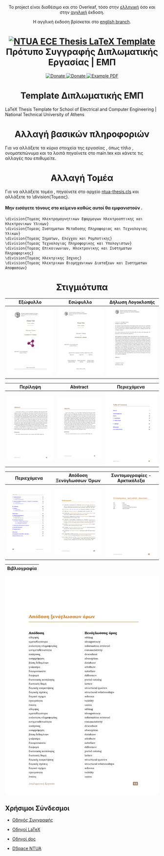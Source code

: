 <p align="center">
  Το project είναι διαθέσιμο και στο Overleaf, τόσο στην <a href="https://www.overleaf.com/read/zkjwscbttyzf">ελληνική</a> όσο και στην <a href="https://www.overleaf.com/read/kdskpyczbzkb">αγγλική</a> έκδοση.
</p>

<p align="center">
  Η αγγλική έκδοση βρίσκεται στο <a href="https://github.com/estamos/NTUA-ECE-Thesis-Template/tree/english">english branch</a>.
</p>

<h1 align="center">
  <a href="https://github.com/estamos/NTUA-ECE-Thesis-Template" title="NTUA ECE Thesis LaTeX Template">
    <img alt="NTUA ECE Thesis LaTeX Template" src="https://www.ece.ntua.gr/themes/ecetheme/assets/img/pyrforos.svg" width="200px" height="200px" />
  </a>
  <br />
  Πρότυπο Συγγραφής Διπλωματικής Εργασίας | ΕΜΠ
</h1>

<div align="center">
  <a href="https://www.paypal.me/evangelosstamos">
    <img alt="Donate" src="https://img.shields.io/badge/Donate-PayPal-blue.svg" />
  </a>
  <a href="https://www.buymeacoffee.com/estamos">
    <img alt="Donate" src="https://img.shields.io/badge/Donate-Buy%20Me%20A%20Coffee-orange.svg" />
  </a>
  <a href="https://raw.githubusercontent.com/estamos/NTUA-ECE-Thesis-Template/master/examples/NTUA_ECE_Thesis_Template.pdf">
    <img alt="Example PDF" src="https://img.shields.io/badge/thesis-pdf-red.svg" />
  </a>
</div>


<h1 align="center">
  Template Διπλωματικής ΕΜΠ
</h1>
 LaTeX Thesis Template for School of Electrical and Computer Engineering | National Technical University of Athens

<h1 align="center">
  Αλλαγή βασικών πληροφοριών
</h1> 
Για να αλλάξετε τα κύρια στοιχεία της εργασίας , όπως τίτλο , ονοματεπώνυμα και τα λοιπά πηγαίνετε στο main.tex και κάνετε τις αλλαγές που επιθυμείτε.

<h1 align="center">
  Αλλαγή Τομέα
</h1> 

Για να αλλάξετε τομέα , πηγαίνετε στο αρχείο [ntua-thesis.cls](https://github.com/estamos/NTUA-ECE-Thesis-Template/blob/master/ntua-thesis.cls#L665) και αλλάξετε το \division{Τομεας}.

#### Μην εισάγετε τόνους στο κείμενο καθώς αυτοί θα εμφανιστούν .

```
\division{Τομεας Ηλεκτρομαγνητικων Εφαρμογων Ηλεκτροοπτικης και Ηλεκτρονικων Υλικων}
\division{Τομεας Συστηματων Μεταδοσης Πληροφοριας και Τεχνολογιας Υλικων}
\division{Τομεας Σηματων, Ελεγχου και Ρομποτικης}
\division{Τομεας Τεχνολογιας Πληροφορικης και Υπολογιστων}
\division{Τομεας Επικοινωνιων, Ηλεκτρονικης και Συστηματων Πληροφορικης}
\division{Τομεας Ηλεκτρικης Ισχυος}
\division{Τομεας Ηλεκτρικων Βιομηχανικων Διαταξεων και Συστηματων Αποφασεων}
```


<h1 align="center">
  Στιγμιότυπα
</h1>

|   Εξώφυλλο            |   Εσώφυλλο            |   Δήλωση Λογοκλοπής   |
|:---------------------:|:---------------------:|:---------------------:|
![](https://raw.githubusercontent.com/estamos/NTUA-ECE-Thesis-Template/master/examples/NTUA_ECE_Thesis_Template_page-0001.jpg)  | ![](https://raw.githubusercontent.com/estamos/NTUA-ECE-Thesis-Template/master/examples/NTUA_ECE_Thesis_Template_page-0003.jpg) | ![](https://raw.githubusercontent.com/estamos/NTUA-ECE-Thesis-Template/master/examples/NTUA_ECE_Thesis_Template_page-0005.jpg)


|   Περίληψη            |   Abstract            |   Περιεχόμενα         |
|:---------------------:|:---------------------:|:---------------------:|
![](https://raw.githubusercontent.com/estamos/NTUA-ECE-Thesis-Template/master/examples/NTUA_ECE_Thesis_Template_page-0007.jpg)  | ![](https://raw.githubusercontent.com/estamos/NTUA-ECE-Thesis-Template/master/examples/NTUA_ECE_Thesis_Template_page-0009.jpg) | ![](https://raw.githubusercontent.com/estamos/NTUA-ECE-Thesis-Template/master/examples/NTUA_ECE_Thesis_Template_page-0015.jpg)


|   Περιεχόμενα            |  Απόδοση Ξενόγλωσσων Όρων     |   Συντομογραφίες - Αρκτικόλεξα|
|:---------------------:|:---------------------:|:---------------------:|
![](https://raw.githubusercontent.com/estamos/NTUA-ECE-Thesis-Template/master/examples/NTUA_ECE_Thesis_Template_page-0016.jpg)  | ![](https://raw.githubusercontent.com/estamos/NTUA-ECE-Thesis-Template/master/examples/NTUA_ECE_Thesis_Template_page-0065.jpg) | ![](https://raw.githubusercontent.com/estamos/NTUA-ECE-Thesis-Template/master/examples/NTUA_ECE_Thesis_Template_page-0067.jpg)


|   Βιβλιογραφία |
|:---------------------:|
![](https://raw.githubusercontent.com/estamos/NTUA-ECE-Thesis-Template/master/examples/NTUA_ECE_Thesis_Template_page-0069.jpg)


## Χρήσιμοι Σύνδεσμοι

- [Οδηγός Συγγραφής](https://lib.ece.ntua.gr/files/OdhgosSyggrafhs_v3.pdf)

- [Οδηγοί LaTeX](https://lib.ece.ntua.gr/files/odigoi_tex)

- [Οδηγοί doc](https://lib.ece.ntua.gr/files/odigoi_doc)

- [DSpace NTUA](http://dspace.lib.ntua.gr/)
